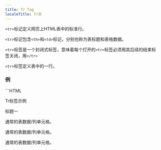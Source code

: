 ```yaml
---
title: Tr Tag
localeTitle: Tr天
---
```

`<tr>`标记定义网页上HTML表中的标准行。

`<tr>`标记包含`<th>`和`<td>`标记，分别也称为表标题和表格数据。

`<tr>`标签是一个封闭式标签，意味着每个打开的`<tr>`标签必须用其后续的结束标签关闭，用`</tr>`

`<tr>`标签定义表中的一行。

### 例

\`\`\`HTML

Tr标签示例

标题一

通常的表数据/列单元格。

通常的表数据/列单元格。

通常的表数据/列单元格。